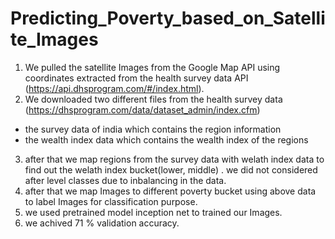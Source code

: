 # Predicting_Poverty_based_on_Satellite_Images

1) We pulled the satellite Images from the Google Map API using coordinates extracted from the health survey data API (https://api.dhsprogram.com/#/index.html).
2) We downloaded two different files from the health survey data (https://dhsprogram.com/data/dataset_admin/index.cfm) 
  - the survey data of india which contains the region information
  - the wealth index data which contains the wealth index of the regions
3) after that we map regions from the survey data with welath index data to find out the welath index bucket(lower, middle) .
   we did not considered after level classes due to inbalancing in the data.
4) after that we map Images to different poverty bucket using above data to label Images for classification purpose.
5) we used pretrained model inception net to trained our Images.
6) we achived 71 % validation accuracy.

